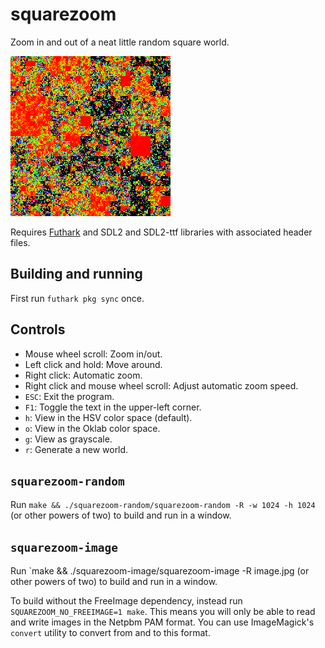 # squarezoom

Zoom in and out of a neat little random square world.

![Screenshot](screenshot.png)

Requires [Futhark](http://futhark-lang.org) and SDL2 and SDL2-ttf
libraries with associated header files.


## Building and running

First run `futhark pkg sync` once.


## Controls

  - Mouse wheel scroll: Zoom in/out.
  - Left click and hold: Move around.
  - Right click: Automatic zoom.
  - Right click and mouse wheel scroll: Adjust automatic zoom speed.
  - `ESC`: Exit the program.
  - `F1`: Toggle the text in the upper-left corner.
  - `h`: View in the HSV color space (default).
  - `o`: View in the Oklab color space.
  - `g`: View as grayscale.
  - `r`: Generate a new world.


## `squarezoom-random`

Run `make && ./squarezoom-random/squarezoom-random -R -w 1024 -h 1024`
(or other powers of two) to build and run in a window.


## `squarezoom-image`

Run `make && ./squarezoom-image/squarezoom-image -R image.jpg
(or other powers of two) to build and run in a window.

To build without the FreeImage dependency, instead run
`SQUAREZOOM_NO_FREEIMAGE=1 make`.  This means you will only be able to
read and write images in the Netpbm PAM format.  You can use
ImageMagick's `convert` utility to convert from and to this format.
